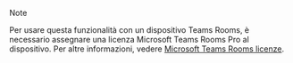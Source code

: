 > [!NOTE]
> Per usare questa funzionalità con un dispositivo Teams Rooms, è necessario assegnare una licenza Microsoft Teams Rooms Pro al dispositivo. Per altre informazioni, vedere [Microsoft Teams Rooms licenze](../rooms/rooms-licensing.md).
